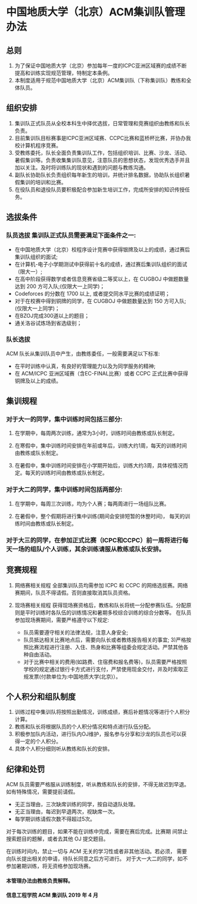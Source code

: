 # 中国地质大学（北京）ACM集训队管理办法
## 总则
1. 为了保证中国地质大学（北京）参加每年一度的ICPC亚洲区域赛的成绩不断提高和训练实现规范管理，特制定本条例。
2. 本制度适用于规范中国地质大学（北京）ACM集训队（下称集训队）教练和全体队员。

## 组织安排
1. 集训队正式队员从全校本科生中择优选拔，日常管理和竞赛组织由教练和队长负责。
2. 目前集训队目标赛事是ICPC亚洲区域赛、CCPC比赛和蓝桥杯比赛，并协办我校计算机程序竞赛。
3. 受教练委托，队长全面负责集训队工作，包括组织培训、比赛、沙龙、活动、暑假集训等。负责收集集训队意见，注意队员的思想状态，发现优秀选手并且加以关注。及时将训练队的现状和遇到的问题与教练沟通。
4. 副队长协助队长负责组织每年新生的培训，并统计排名数据，协助队长组织暑假集训的培训和比赛。
5. 在役队员和退役队员要积极配合参加新生培训工作，完成所安排的知识传授任务。

## 选拔条件
### 队员选拔 集训队正式队员需要满足下面条件之一:- 在中国地质大学（北京）校程序设计竞赛中获得银牌及以上的成绩，通过赛后集训队组织的面试;
- 在计算机-电子小学期测试中获得前十名的成绩，通过赛后集训队组织的面试（限大一）;- 在高中阶段获得数学或者信息竞赛省级二等奖以上，在 CUGBOJ 中做题数量达到 200 方可入队;(仅限大一上同学)；- Codeforces 的分数在 1700 以上, 或者提交同水平比赛的成绩证明；- 对于在校赛中得到铜牌的同学，在 CUGBOJ 中做题数量达到 150 方可入队;(仅限大一上同学)；- 在BZOJ完成300道以上的题目；
- 通关洛谷试炼场到省选级别；
### 队长选拔ACM 队长从集训队员中产生，由教练委任，一般需要满足以下标准: 

- 在平时训练中认真，有良好的管理能力以及为同学服务的精神; 
- 在 ACM/ICPC 亚洲区域赛（含EC-FINAL比赛）或者 CCPC 正式比赛中获得铜牌及以上的成绩。

## 集训规程 

###  对于大一的同学，集中训练时间包括三部分:1. 在学期中，每周两次训练，通常为3小时，训练时间由教练或队长制定。

2. 在寒假中，集中训练时间安排在年前或年后，训练大约1周，每天的训练时间由教练或队长制定。
3. 在暑假中，集中训练时间安排在小学期开始后，训练大约3周，具体视情况而定。每天的训练时间由教练或队长制定。
###  对于大二的同学，集中训练时间包括两部分:
1. 在学期中，每周三次训练，均为个人赛；每两周进行一场组队比赛。
2. 在暑假中，整个假期将进行集中训练(期间会安排短暂的休整时间)， 每天的训练时间由教练或队长制定。

### 对于大三的同学，在参加正式比赛（ICPC和CCPC）前一周将进行每天一场的组队/个人训练，其余训练请服从教练或队长安排。

## 竞赛规程
1. 网络赛相关规程全部集训队员均需参加 ICPC 和 CCPC 的网络选拔赛。网络赛期间，队员不得请假。否则直接取消其队员资格。

2. 现场赛相关规程获得现场赛资格后，教练和队长将统一分配参赛队伍。分配原则是平时训练时各队伍的训练情况和暑期多校综合训练的综合分数等。在队员参加现场赛期间，需要严格遵守以下规定: 
	- 队员需要遵守相关的法律法规，注意人身安全; 
	- 队员抵达相关比赛地点后，需要向队长或者教练报告相关的事宜; 3)严格按照比赛流程进行注册、入住、热身和比赛等组委会规定活动。严禁其他各种自由活动。 
	- 对于比赛中相关的费用(如路费、住宿费和报名费等)，队员需要严格按照学校的规定通过银行卡方式进行支付，严禁使用现金交付，并及时索取正规发票(付款单位为:中国地质大学(北京)）。

## 个人积分和组队制度

1. 训练过程中集训队将按照出勤情况，训练成绩，赛后补题情况等进行个人积分计算。
2. 教练和队长将根据队员的个人积分情况和特点进行队伍分配。
3. 积极参加队内活动，进行队内OJ维护，报名参与分享和沙龙的队员也可以获得一定的个人积分。
4. 具体个人积分细则听从教练和队长的安排。

## 纪律和处罚

ACM 队员需要严格服从训练制度，听从教练和队长的安排，不得无故迟到早退。如有特殊情况，需要提前请假。

- 无正当理由，三次缺席训练的同学，按自动退队处理。
- 无正当理由，每迟到早退两次，视缺席一次。
- 每学期训练请假次数不得超过5次。

对于每次训练的题目，如果不能在训练中完成，需要在赛后完成。比赛期 间禁止搜索题目的题解，或者去其他 OJ 提交题目。
在训练时间内，禁止一切与 ACM 无关的学习性或者非其他活动。若必须， 需要向队长提出相关的申请，待队长同意之后方可进行。  对于大一大二的同学，如不参加暑期训练，将无资格参加现场赛。


#### 本管理办法由教练负责解释。
#### 信息工程学院 ACM 集训队 2019 年 4 月
